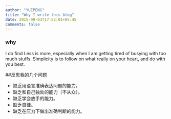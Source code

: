 ```yaml
---
author: "YUEPENG"
title: "Why I write this blog"
date: 2015-09-03T17:52:01+05:45
comments: false
---
```


### why

I do find Less is more, especially when I am getting tired of busying with too much stuffs.
Simplicity is to follow on what really on your heart, and do with you best.

##反思我的几个问题
* 缺乏用语言准确表达问题的能力。
* 缺乏和自己独处的能力（不从众）。
* 缺乏学会放手的能力。
* 缺乏自律。
* 缺乏在压力下做出准确判断的能力。
